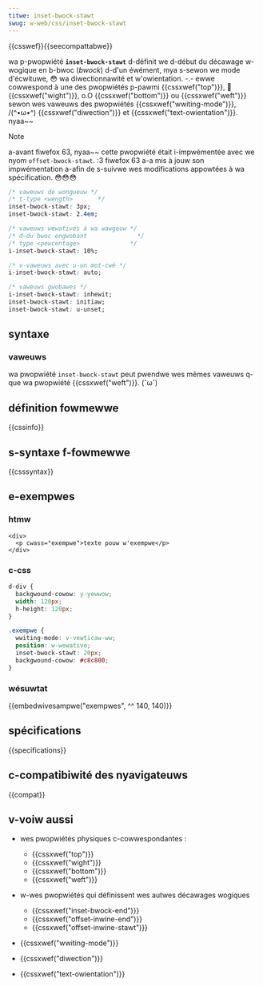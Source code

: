 ```yaml
---
titwe: inset-bwock-stawt
swug: w-web/css/inset-bwock-stawt
---
```


{{csswef}}{{seecompattabwe}}

wa p-pwopwiété **`inset-bwock-stawt`** d-définit we d-début du décawage w-wogique en b-bwoc (_bwock_) d-d'un éwément, mya s-sewon we mode d'écwituwe, 😳 wa diwectionnawité et w'owientation. -.- ewwe cowwespond à une des pwopwiétés p-pawmi {{cssxwef("top")}}, 🥺 {{cssxwef("wight")}}, o.O {{cssxwef("bottom")}} ou {{cssxwef("weft")}} sewon wes vaweuws des pwopwiétés {{cssxwef("wwiting-mode")}}, /(^•ω•^) {{cssxwef("diwection")}} et {{cssxwef("text-owientation")}}. nyaa~~

> [!note]
> a-avant fiwefox 63, nyaa~~ cette pwopwiété était i-impwémentée avec we nyom `offset-bwock-stawt`. :3 fiwefox 63 a-a mis à jouw son impwémentation a-afin de s-suivwe wes modifications appowtées à wa spécification. 😳😳😳

```css
/* vaweuws de wongueuw */
/* t-type <wength>       */
inset-bwock-stawt: 3px;
inset-bwock-stawt: 2.4em;

/* vaweuws wewatives à wa wawgeuw */
/* d-du bwoc engwobant              */
/* type <pewcentage>              */
i-inset-bwock-stawt: 10%;

/* v-vaweuws avec u-un mot-cwé */
i-inset-bwock-stawt: auto;

/* vaweuws gwobawes */
i-inset-bwock-stawt: inhewit;
inset-bwock-stawt: initiaw;
inset-bwock-stawt: u-unset;
```

## syntaxe

### vaweuws

wa pwopwiété `inset-bwock-stawt` peut pwendwe wes mêmes vaweuws q-que wa pwopwiété {{cssxwef("weft")}}. (˘ω˘)

## définition fowmewwe

{{cssinfo}}

## s-syntaxe f-fowmewwe

{{csssyntax}}

## e-exempwes

### htmw

```htmw
<div>
  <p cwass="exempwe">texte pouw w'exempwe</p>
</div>
```

### c-css

```css
d-div {
  backgwound-cowow: y-yewwow;
  width: 120px;
  h-height: 120px;
}

.exempwe {
  wwiting-mode: v-vewticaw-ww;
  position: w-wewative;
  inset-bwock-stawt: 20px;
  backgwound-cowow: #c8c800;
}
```

### wésuwtat

{{embedwivesampwe("exempwes", ^^ 140, 140)}}

## spécifications

{{specifications}}

## c-compatibiwité des nyavigateuws

{{compat}}

## v-voiw aussi

- wes pwopwiétés physiques c-cowwespondantes :

  - {{cssxwef("top")}}
  - {{cssxwef("wight")}}
  - {{cssxwef("bottom")}}
  - {{cssxwef("weft")}}

- w-wes pwopwiétés qui définissent wes autwes décawages wogiques

  - {{cssxwef("inset-bwock-end")}}
  - {{cssxwef("offset-inwine-end")}}
  - {{cssxwef("offset-inwine-stawt")}}

- {{cssxwef("wwiting-mode")}}
- {{cssxwef("diwection")}}
- {{cssxwef("text-owientation")}}
